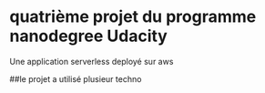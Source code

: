 # quatrième projet du programme nanodegree Udacity

Une application serverless deployé sur aws


##le projet a utilisé plusieur techno

